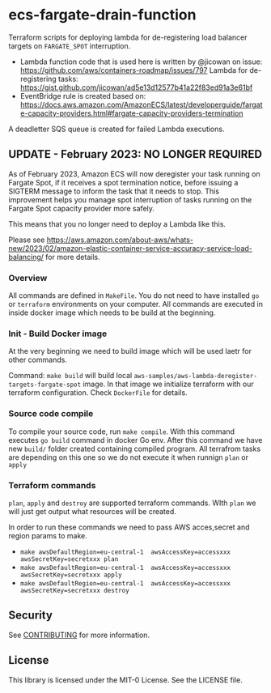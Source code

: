 # ecs-fargate-drain-function

Terraform scripts for deploying lambda for de-registering load balancer targets on `FARGATE_SPOT` interruption.

- Lambda function code that is used here is written by @jicowan on issue: https://github.com/aws/containers-roadmap/issues/797
  Lambda for de-registering tasks: https://gist.github.com/jicowan/ad5e13d12577b41a22f83ed91a3e61bf
- EventBridge rule is created based on: https://docs.aws.amazon.com/AmazonECS/latest/developerguide/fargate-capacity-providers.html#fargate-capacity-providers-termination

A deadletter SQS queue is created for failed Lambda executions.

## UPDATE - February 2023: NO LONGER REQUIRED

As of February 2023, Amazon ECS will now deregister your task running on Fargate Spot, if it receives a spot termination notice, before issuing a SIGTERM message to inform the task that it needs to stop. This improvement helps you manage spot interruption of tasks running on the Fargate Spot capacity provider more safely. 

This means that you no longer need to deploy a Lambda like this.

Please see https://aws.amazon.com/about-aws/whats-new/2023/02/amazon-elastic-container-service-accuracy-service-load-balancing/ for more details.

### Overview

All commands are defined in `MakeFile`.
You do not need to have installed `go` or `terraform` environments on your computer.
All commands are executed in inside docker image which needs to be build at the beginning.  

### Init - Build Docker image

At the very beginning we need to build image which will be used laetr for other commands.

Command: `make build` will build local `aws-samples/aws-lambda-deregister-targets-fargate-spot` image. In that image we initialize terraform with our terraform configuration. 
Check `DockerFile` for details.

### Source code compile

To compile your source code, run `make compile`. 
With this command executes `go build` command in docker Go env.
After this command we have new `build/` folder created containing compiled program.
All terrafrom tasks are depending on this one so we do not execute it when runnign `plan` or `apply`

### Terraform commands

`plan`, `apply` and `destroy` are supported terraform commands.
WIth `plan` we will just get output what resources will be created.

In order to run these commands we need to pass AWS acces,secret and region params to make. 

- `make awsDefaultRegion=eu-central-1  awsAccessKey=accessxxx   awsSecretKey=secretxxx plan`
- `make awsDefaultRegion=eu-central-1  awsAccessKey=accessxxx   awsSecretKey=secretxxx apply`
- `make awsDefaultRegion=eu-central-1  awsAccessKey=accessxxx   awsSecretKey=secretxxx destroy`

## Security

See [CONTRIBUTING](CONTRIBUTING.md#security-issue-notifications) for more information.

## License

This library is licensed under the MIT-0 License. See the LICENSE file.

